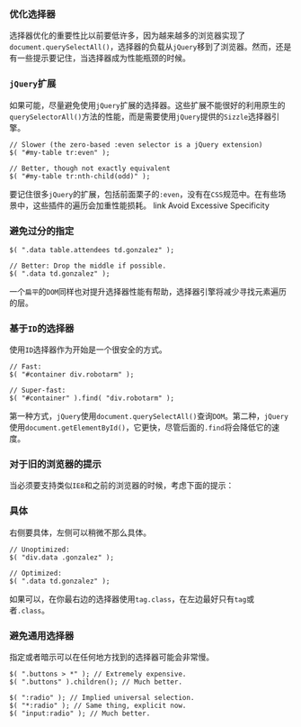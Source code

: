 ### 优化选择器
选择器优化的重要性比以前要低许多，因为越来越多的浏览器实现了`document.querySelectAll()`，选择器的负载从`jQuery`移到了浏览器。然而，还是有一些提示要记住，当选择器成为性能瓶颈的时候。

### `jQuery`扩展
如果可能，尽量避免使用`jQuery`扩展的选择器。这些扩展不能很好的利用原生的`querySelectorAll()`方法的性能，而是需要使用`jQuery`提供的`Sizzle`选择器引擎。
```
// Slower (the zero-based :even selector is a jQuery extension)
$( "#my-table tr:even" );
 
// Better, though not exactly equivalent
$( "#my-table tr:nth-child(odd)" );
```
要记住很多`jQuery`的扩展，包括前面栗子的`:even`，没有在`CSS`规范中。在有些场景中，这些插件的遍历会加重性能损耗。
link Avoid Excessive Specificity
### 避免过分的指定
```
$( ".data table.attendees td.gonzalez" );
 
// Better: Drop the middle if possible.
$( ".data td.gonzalez" );
```
一个`扁平`的`DOM`同样也对提升选择器性能有帮助，选择器引擎将减少寻找元素遍历的层。

### 基于`ID`的选择器
使用`ID`选择器作为开始是一个很安全的方式。
```
// Fast:
$( "#container div.robotarm" );
 
// Super-fast:
$( "#container" ).find( "div.robotarm" );
```
第一种方式，`jQuery`使用`document.querySelectAll()`查询`DOM`。第二种，`jQuery`使用`document.getElementById()`，它更快，尽管后面的`.find`将会降低它的速度。
### 对于旧的浏览器的提示
当必须要支持类似`IE8`和之前的浏览器的时候，考虑下面的提示：
### 具体
右侧要具体，左侧可以稍微不那么具体。
```
// Unoptimized:
$( "div.data .gonzalez" );
 
// Optimized:
$( ".data td.gonzalez" );
```
如果可以，在你最右边的选择器使用`tag.class`，在左边最好只有`tag`或者`.class`。
### 避免通用选择器
指定或者暗示可以在任何地方找到的选择器可能会非常慢。
```
$( ".buttons > *" ); // Extremely expensive.
$( ".buttons" ).children(); // Much better.
 
$( ":radio" ); // Implied universal selection.
$( "*:radio" ); // Same thing, explicit now.
$( "input:radio" ); // Much better.
```